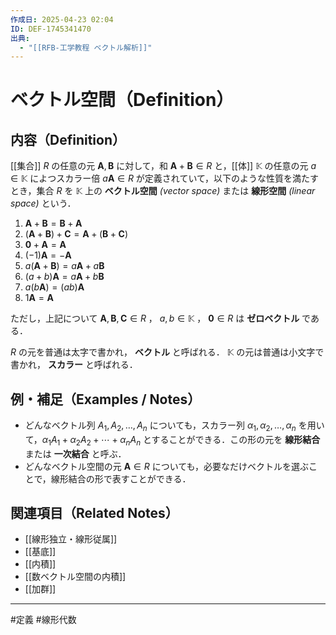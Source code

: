 ```yaml
---
作成日: 2025-04-23 02:04
ID: DEF-1745341470
出典:
  - "[[RFB-工学教程 ベクトル解析]]"
---
```


# ベクトル空間（Definition）

## 内容（Definition）

[[集合]] $R$ の任意の元 $\boldsymbol{A} , \boldsymbol{B}$ に対して，和 $\boldsymbol{A} + \boldsymbol{B} \in R$ と，[[体]] $\mathbb{K}$ の任意の元 $a \in \mathbb{K}$ によつスカラー倍 $a \boldsymbol{A} \in R$ が定義されていて，以下のような性質を満たすとき，集合 $R$ を $\mathbb{K}$ 上の **ベクトル空間** *(vector space)* または **線形空間** *(linear space)* という．

1. $\boldsymbol{A} + \boldsymbol{B} = \boldsymbol{B} + \boldsymbol{A}$
2. $(\boldsymbol{A} + \boldsymbol{B}) + \boldsymbol{C} = \boldsymbol{A} + (\boldsymbol{B} + \boldsymbol{C})$
3. $\boldsymbol{0} + \boldsymbol{A} = \boldsymbol{A}$
4. $(-1)\boldsymbol{A} = -\boldsymbol{A}$
5. $a(\boldsymbol{A} + \boldsymbol{B}) = a\boldsymbol{A} + a\boldsymbol{B}$
6. $(a + b)\boldsymbol{A} = a\boldsymbol{A} + b\boldsymbol{B}$
7. $a(b\boldsymbol{A}) = (ab)\boldsymbol{A}$
8. $1\boldsymbol{A} = \boldsymbol{A}$

ただし，上記について $\boldsymbol{A},\boldsymbol{B},\boldsymbol{C} \in R$ ， $a,b \in \mathbb{K}$ ， $\boldsymbol{0} \in R$ は **ゼロベクトル** である．

$R$ の元を普通は太字で書かれ， **ベクトル** と呼ばれる．
$\mathbb{K}$ の元は普通は小文字で書かれ， **スカラー** と呼ばれる．

## 例・補足（Examples / Notes）

- どんなベクトル列 $A_{1},A_{2}, \ldots ,A_{n}$ についても，スカラー列  $\alpha_{1},\alpha_{2},\ldots,\alpha_{n}$ を用いて，$\alpha_{1}A_{1} + \alpha_{2}A_{2} + \cdots +\alpha_{n}A_{n}$ とすることができる．この形の元を **線形結合** または **一次結合** と呼ぶ．
- どんなベクトル空間の元 $\boldsymbol{A} \in R$ についても，必要なだけベクトルを選ぶことで，線形結合の形で表すことができる．

## 関連項目（Related Notes）

- [[線形独立・線形従属]]
- [[基底]]
- [[内積]]
- [[数ベクトル空間の内積]]
- [[加群]]
---
#定義 #線形代数 